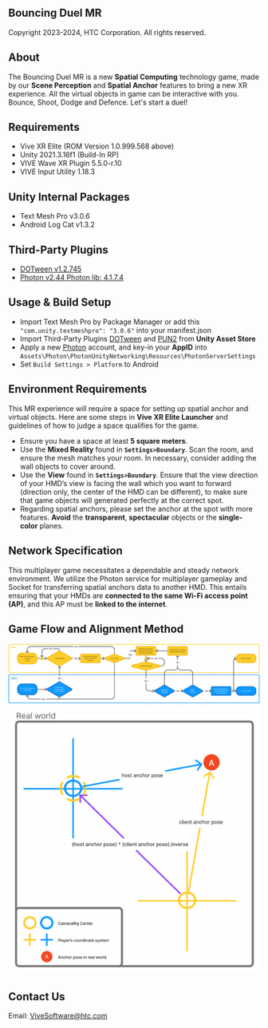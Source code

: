 ## Bouncing Duel MR
Copyright 2023-2024, HTC Corporation. All rights reserved.

## About
The Bouncing Duel MR is a new **Spatial Computing** technology game, 
made by our **Scene Perception** and **Spatial Anchor** features to bring a new XR experience.
All the virtual objects in game can be interactive with you. 
Bounce, Shoot, Dodge and Defence. Let's start a duel!

## Requirements
 - Vive XR Elite (ROM Version 1.0.999.568 above)
 - Unity 2021.3.16f1 (Build-In RP)
 - VIVE Wave XR Plugin 5.5.0-r.10
 - VIVE Input Utility 1.18.3

## Unity Internal Packages
 - Text Mesh Pro v3.0.6
 - Android Log Cat v1.3.2

## Third-Party Plugins
 - [DOTween v1.2.745](https://assetstore.unity.com/packages/tools/animation/dotween-hotween-v2-27676)
 - [Photon v2.44 Photon lib: 4.1.7.4](https://assetstore.unity.com/packages/tools/network/pun-2-free-119922)

## Usage & Build Setup
- Import Text Mesh Pro by Package Manager or add this `"com.unity.textmeshpro": "3.0.6"` into your manifest.json
- Import Third-Party Plugins [DOTween](https://assetstore.unity.com/packages/tools/animation/dotween-hotween-v2-27676) and [PUN2](https://assetstore.unity.com/packages/tools/network/pun-2-free-119922) from **Unity Asset Store**
- Apply a new [Photon](https://id.photonengine.com/zh-tw/account/signup?tabindex=5) account, and key-in your **AppID** into `Assets\Photon\PhotonUnityNetworking\Resources\PhotonServerSettings`
-   Set `Build Settings > Platform` to Android

## Environment Requirements
This MR experience will require a space for setting up spatial anchor and virtual objects. Here are some steps in **Vive XR Elite Launcher** and guidelines of how to judge a space qualifies for the game.
-   Ensure you have a space at least **5 square meters**.
-   Use the **Mixed Reality** found in **`Settings>Boundary`**. Scan the room, and ensure the mesh matches your room. In necessary, consider adding the wall objects to cover around.
-   Use the **View** found in **`Settings>Boundary`**. Ensure that the view direction of your HMD’s view is facing the wall which you want to forward (direction only, the center of the HMD can be different), to make sure that game objects will generated perfectly at the correct spot.
-   Regarding spatial anchors, please set the anchor at the spot with more features. **Avoid** the **transparent**, **spectacular** objects or the **single-color** planes.

## Network Specification
This multiplayer game necessitates a dependable and steady network environment. We utilize the Photon service for multiplayer gameplay and Socket for transferring spatial anchors data to another HMD. This entails ensuring that your HMDs are **connected to the same Wi-Fi access point (AP)**, and this AP must be **linked to the internet**.

## Game Flow and Alignment Method

![Game Flow](./images/Flow.png)
![Alignment Method](./images/Alignment.png)




## Contact Us
Email:  [ViveSoftware@htc.com](mailto:ViveSoftware@htc.com)